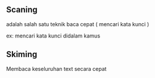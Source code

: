 ## Scaning 
adalah salah satu teknik baca cepat ( mencari kata kunci )

ex: mencari kata kunci didalam kamus 

## Skiming 

Membaca keseluruhan text secara cepat
